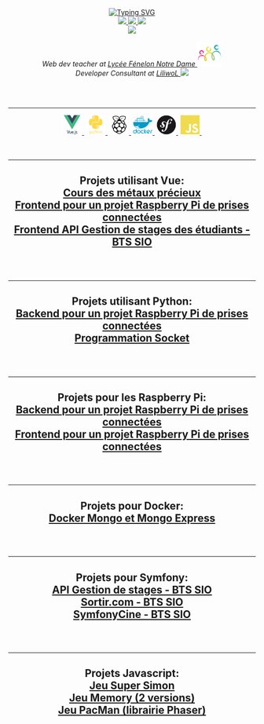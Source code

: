 <div align="center">
    <a href="https://github.com/LiliwoL">
        <img src="https://readme-typing-svg.demolab.com?font=-apple-system%2CBlinkMacSystemFont%2C%22Segoe+UI%22%2C%22Noto+Sans%22%2CHelvetica%2CArial%2Csans-serif%2C%22Apple+Color+Emoji%22%2C%22Segoe+UI+Emoji%22&size=18&pause=1000&color=2596BE&multiline=true&width=500&height=80&lines=Nicolas+C.;Teacher+%7C+Trainer+%7C+Web+developer+freelance;Python+%7C+PHP+%7C+Symfony+%7C+VueJS+%7C+Angular" alt="Typing SVG" />
    </a>
    <br/>
    <a href="https://www.liliwol.fr">
        <img src="https://img.shields.io/badge/Website-liliwol.fr-red?style=flat-square">
    </a>  
    <a href="hhttps://www.doyoubuzz.com/nicolas-co/cv/download">
        <img src="https://img.shields.io/badge/PDF-CV-red?style=flat-square&logo=adobe">
    </a>  
    <a href="https://www.linkedin.com/in/nicolas-c/">
        <img src="https://img.shields.io/badge/-Linkedin-blue?style=flat-square&logo=linkedin">
    </a>    
    <br/>    
    <a href="https://github.com/LiliwoL">
        <img src="https://github-stats-alpha.vercel.app/api?username=LiliwoL&cc=22272e&tc=37BCF6&ic=fff&bc=0000">
    </a>
    <p>
        <em>
            Web dev teacher at <a href="https://fenelon-notredame.com">Lycée Fénelon Notre Dame    <img src="https://github.com/LiliwoL/LiliwoL/blob/main/readme_docs/fenelon.png?raw=true" width="50"></a></br>Developer Consultant at <a href="https://www.liliwol.fr">LiliwoL   <img src="https://www.root-me.org/IMG/logo/auton697507.png?1674410558" width="50"></a> 
        </em>
    </p>
    <br/><br/>
    <hr/>
    <div>
        <a href="#vuejs"><img src="./readme_docs/vuejs-original-wordmark.svg" title="VueJS" alt="VueJS" width="40" height="40"/>&nbsp;</a>
        <a href="#python"><img src="./readme_docs/python-plain-wordmark.svg" title="Python" alt="Python" width="40" height="40"/>&nbsp;</a>
        <a href="#raspberry"><img src="./readme_docs/raspberrypi-original-wordmark.svg" title="Raspberry Pi" alt="Raspberry Pi" width="40" height="40"/>&nbsp;</a>
        <a href="#docker"><img src="./readme_docs/docker-plain-wordmark.svg" title="Docker" alt="Docker" width="40" height="40"/>&nbsp;</a>
        <a href="#symfony"><img src="./readme_docs/symfony-original.svg" title="Symfony" alt="Symfony" width="40" height="40"/>&nbsp;</a>
        <a href="#javascript"><img src="./readme_docs/javascript-plain.svg" title="Javascript" alt="Symfony" width="40" height="40"/>&nbsp;</a>
    </div>
    <br/><br/>
    <hr/>
    <h2 id="vuejs">
        Projets utilisant Vue:
        <br/>
        <a href="https://github.com/LiliwoL/Vue-Cours-Metaux-Precieux">Cours des métaux précieux</a>
        <br/>
        <a href="https://github.com/LiliwoL/Vue-Raspberry-Domotique-Prises-Connectees">Frontend pour un projet Raspberry Pi de prises connectées</a>
        <br />
        <a href="https://github.com/LiliwoL/Vue-Frontend-API-Gestion-Stages-Etudiants">Frontend API Gestion de stages des étudiants - BTS SIO</a>
    </h2>
    <br/><br/>
    <hr/>
    <h2 id="python">
        Projets utilisant Python:
        <br/>
        <a href="https://github.com/LiliwoL/Python-Raspberry-Domotique-Prises-Connectees">Backend pour un projet Raspberry Pi de prises connectées</a>
        <br/>
        <a href="https://github.com/LiliwoL/Python-socket">Programmation Socket</a>        
    </h2>
    <br/><br/>
    <hr/>
    <h2 id="raspberry">
        Projets pour les Raspberry Pi:
        <br/>
        <a href="https://github.com/LiliwoL/Python-Raspberry-Domotique-Prises-Connectees">Backend pour un projet Raspberry Pi de prises connectées</a>        
        <br/>
        <a href="https://github.com/LiliwoL/Vue-Raspberry-Domotique-Prises-Connectees">Frontend pour un projet Raspberry Pi de prises connectées</a>
    </h2>
    <br/><br/>
    <hr/>
    <h2 id="docker">
        Projets pour Docker:
        <br/>
        <a href="https://github.com/LiliwoL/Docker-MongoDB">Docker Mongo et Mongo Express</a>
    </h2>
    <br/><br/>
    <hr/>
    <h2 id="symfony">
        Projets pour Symfony:
        <br/>
        <a href="https://github.com/LiliwoL/Symfony-API-Gestion-Stages-Etudiants">API Gestion de stages - BTS SIO</a>
        <br/>
        <a href="https://github.com/LiliwoL/Symfony-Sortir-dot-com">Sortir.com - BTS SIO</a>
        <br/>
        <a href="https://github.com/LiliwoL/Symfony-Cine">SymfonyCine - BTS SIO</a>
    </h2>
    <br/><br/>
    <hr/>
    <h2 id="javascript">
        Projets Javascript:
        <br/>
        <a href="https://github.com/LiliwoL/Javascript-Super-Simon">Jeu Super Simon</a>
        <br/>
        <a href="https://github.com/LiliwoL/Javascript-Memory-Game">Jeu Memory (2 versions)</a>
        <br/>
        <a href="https://github.com/LiliwoL/Javascript-Pacman">Jeu PacMan (librairie Phaser)</a>
    </h2>
</div>
